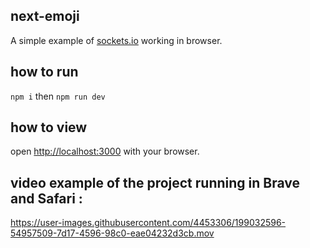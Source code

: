 ## next-emoji

A simple example of [sockets.io](https://socket.io/) working in browser.


## how to run

`npm i` then `npm run dev`

## how to view

open [http://localhost:3000](http://localhost:3000) with your browser.


## video example of the project running in Brave and Safari :

https://user-images.githubusercontent.com/4453306/199032596-54957509-7d17-4596-98c0-eae04232d3cb.mov
